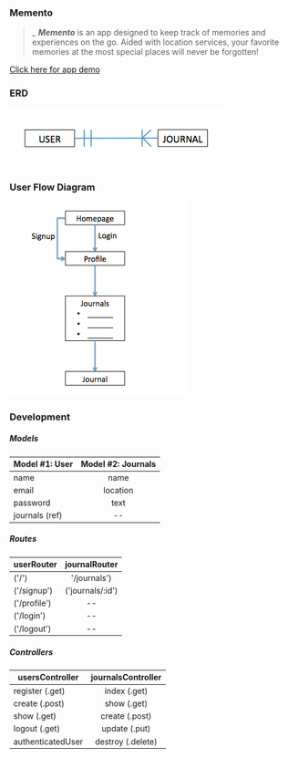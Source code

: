 ### Memento

>_ **_Memento_** is an app designed to keep track of memories and experiences on the go. Aided with location services, your favorite memories at the most special places will never be forgotten!

[Click here for app demo](https://blooming-plateau-49350.herokuapp.com)

### ERD

![](/readme_images/ERD.png)

### User Flow Diagram

![](/readme_images/userflow.png)

### Development

##### Models

| Model #1: User       | Model #2: Journals     |
| -------------------- |:----------------------:|
| name                 | name                   |
| email                | location               |
| password             | text                   |
| journals (ref)       | --                     |

##### Routes

| userRouter   | journalRouter    |
| ------------ |:---------------: |
| ('/')        | '/journals')     |
| ('/signup')  | ('journals/:id') |
| ('/profile') | --               |
| ('/login')   | --               |
| ('/logout')  | --               |

##### Controllers

| usersController        | journalsController   |
| ---------------------- |:--------------------:|
| register (.get)        | index (.get)         |
| create (.post)         | show (.get)          |
| show (.get)            | create (.post)       |
| logout (.get)          | update (.put)        |
| authenticatedUser      | destroy (.delete)    |
